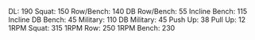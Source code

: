 DL: 190
 Squat: 150
 Row/Bench: 140
 DB Row/Bench: 55
 Incline Bench: 115
 Incline DB Bench: 45
 Military: 110
 DB Military: 45
 Push Up: 38
 Pull Up: 12
 1RPM Squat: 315
 1RPM Row: 250
 1RPM Bench: 230
